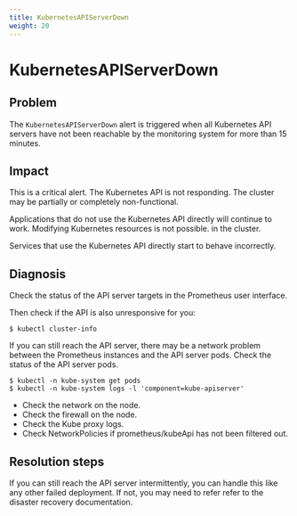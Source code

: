```yaml
---
title: KubernetesAPIServerDown
weight: 20
---
```


# KubernetesAPIServerDown

## Problem

The `KubernetesAPIServerDown` alert is triggered when all Kubernetes API servers have not
been reachable by the monitoring system for more than 15 minutes.

## Impact

This is a critical alert. The Kubernetes API is not responding. The
cluster may be partially or completely non-functional.

Applications that do not use the Kubernetes API directly will continue to work. Modifying Kubernetes resources is not possible.
in the cluster.

Services that use the Kubernetes API directly start to behave incorrectly.

## Diagnosis

Check the status of the API server targets in the Prometheus user interface.

Then check if the API is also unresponsive for you:

```shell
$ kubectl cluster-info
```

If you can still reach the API server, there may be a network problem between the
Prometheus instances and the API server pods. Check the status of the API server
pods.

```shell
$ kubectl -n kube-system get pods
$ kubectl -n kube-system logs -l 'component=kube-apiserver'
```

- Check the network on the node.
- Check the firewall on the node.
- Check the Kube proxy logs.
- Check NetworkPolicies if prometheus/kubeApi has not been filtered out.


## Resolution steps

If you can still reach the API server intermittently, you can handle this
like any other failed deployment. If not, you may need to refer
refer to the disaster recovery documentation.
